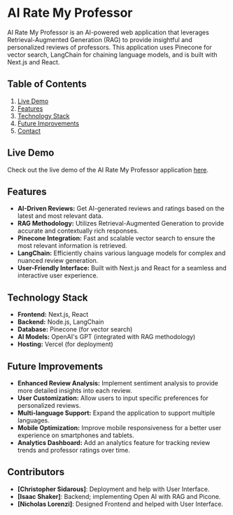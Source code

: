 # AI Rate My Professor

AI Rate My Professor is an AI-powered web application that leverages Retrieval-Augmented Generation (RAG) to provide insightful and personalized reviews of professors. This application uses Pinecone for vector search, LangChain for chaining language models, and is built with Next.js and React.

## Table of Contents
1. [Live Demo](#live-demo)
1. [Features](#features)
2. [Technology Stack](#technology-stack)
3. [Future Improvements](#future-improvements)
4. [Contact](#Contributors)

## Live Demo
Check out the live demo of the AI Rate My Professor application [here](https://ai-rate-profressor.vercel.app).

## Features
- **AI-Driven Reviews:** Get AI-generated reviews and ratings based on the latest and most relevant data.
- **RAG Methodology:** Utilizes Retrieval-Augmented Generation to provide accurate and contextually rich responses.
- **Pinecone Integration:** Fast and scalable vector search to ensure the most relevant information is retrieved.
- **LangChain:** Efficiently chains various language models for complex and nuanced review generation.
- **User-Friendly Interface:** Built with Next.js and React for a seamless and interactive user experience.

## Technology Stack
- **Frontend:** Next.js, React
- **Backend:** Node.js, LangChain
- **Database:** Pinecone (for vector search)
- **AI Models:** OpenAI's GPT (integrated with RAG methodology)
- **Hosting:** Vercel (for deployment)

## Future Improvements
- **Enhanced Review Analysis:** Implement sentiment analysis to provide more detailed insights into each review.
- **User Customization:** Allow users to input specific preferences for personalized reviews.
- **Multi-language Support:** Expand the application to support multiple languages.
- **Mobile Optimization:** Improve mobile responsiveness for a better user experience on smartphones and tablets.
- **Analytics Dashboard:** Add an analytics feature for tracking review trends and professor ratings over time.

## Contributors
- **[Christopher Sidarous]**: Deployment and help with User Interface.
- **[Isaac Shaker]**:  Backend; implementing Open AI with RAG and Picone.
- **[Nicholas Lorenzi]**: Designed Frontend and helped with User Interface.

